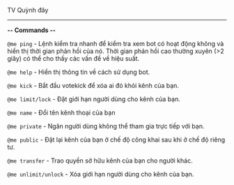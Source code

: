 TV Quỳnh đây
** **
**-- Commands --**

`@me ping` - Lệnh kiểm tra nhanh để kiểm tra xem bot có hoạt động không và hiển thị thời gian phản hồi của nó. Thời gian phản hồi cao thường xuyên (>2 giây) có thể cho thấy các vấn đề về hiệu suất.

`@me help` - Hiển thị thông tin về cách sử dụng bot.

`@me kick` - Bắt đầu votekick để xóa ai đó khỏi kênh của bạn.

`@me limit/lock` - Đặt giới hạn người dùng cho kênh của bạn.

`@me name` - Đổi tên kênh thoại của bạn 

`@me private` - Ngăn người dùng không thể tham gia trực tiếp với bạn.

`@me public` - Đặt lại kênh của bạn ở chế độ công khai sau khi ở chế độ riêng tư.

`@me transfer` - Trao quyền sở hữu kênh của bạn cho người khác.

`@me unlimit/unlock` - Xóa giới hạn người dùng cho kênh của bạn.